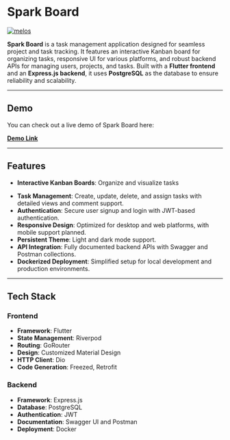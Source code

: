 # **Spark Board**

[![melos](https://img.shields.io/badge/maintained%20with-melos-f700ff.svg?style=flat-square)](https://github.com/invertase/melos)

**Spark Board** is a task management application designed for seamless project and task tracking. It features an interactive Kanban board for organizing tasks, responsive UI for various platforms, and robust backend APIs for managing users, projects, and tasks. Built with a **Flutter frontend** and an **Express.js backend**, it uses **PostgreSQL** as the database to ensure reliability and scalability.

---

## **Demo**

You can check out a live demo of Spark Board here:

**[Demo Link](https://spark-board.albinpk.dev/#/login?demo=true)**

---

## **Features**

- **Interactive Kanban Boards**: Organize and visualize tasks
<!-- with customizable drag-and-drop functionality. -->
- **Task Management**: Create, update, delete, and assign tasks with detailed views and comment support.
- **Authentication**: Secure user signup and login with JWT-based authentication.
- **Responsive Design**: Optimized for desktop and web platforms, with mobile support planned.
- **Persistent Theme**: Light and dark mode support.
- **API Integration**: Fully documented backend APIs with Swagger and Postman collections.
- **Dockerized Deployment**: Simplified setup for local development and production environments.

---

## **Tech Stack**

### **Frontend**

- **Framework**: Flutter
- **State Management**: Riverpod
- **Routing**: GoRouter
- **Design**: Customized Material Design
- **HTTP Client**: Dio
- **Code Generation**: Freezed, Retrofit

### **Backend**

- **Framework**: Express.js
- **Database**: PostgreSQL
- **Authentication**: JWT
- **Documentation**: Swagger UI and Postman
- **Deployment**: Docker

